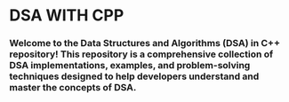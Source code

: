 # DSA WITH CPP
### Welcome to the Data Structures and Algorithms (DSA) in C++ repository! This repository is a comprehensive collection of DSA implementations, examples, and problem-solving techniques designed to help developers understand and master the concepts of DSA.
